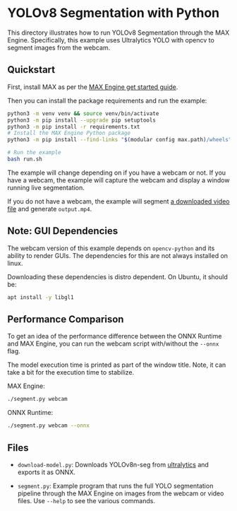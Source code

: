 # YOLOv8 Segmentation with Python

This directory illustrates how to run YOLOv8 Segmentation through the MAX Engine.
Specifically, this example uses Ultralytics YOLO with opencv to segment images
from the webcam.

## Quickstart

First, install MAX as per the [MAX Engine get started
guide](https://docs.modular.com/engine/get-started/).

Then you can install the package requirements and run the example:

```bash
python3 -m venv venv && source venv/bin/activate
python3 -m pip install --upgrade pip setuptools
python3 -m pip install -r requirements.txt
# Install the MAX Engine Python package
python3 -m pip install --find-links "$(modular config max.path)/wheels" max-engine

# Run the example
bash run.sh
```

The example will change depending on if you have a webcam or not.
If you have a webcam, the example will capture the webcam
and display a window running live segmentation.

If you do not have a webcam, the example will segment
[a downloaded video file](https://drive.google.com/file/d/1H9abV76VohmT-J2RmDrbDhF-FCHt1Sbh/view?usp=sharing)
and generate `output.mp4`.

## Note: GUI Dependencies

The webcam version of this example depends on `opencv-python`
and its ability to render GUIs.
The dependencies for this are not always installed on linux.

Downloading these dependencies is distro dependent.
On Ubuntu, it should be:

```bash
apt install -y libgl1
```

## Performance Comparison

To get an idea of the performance difference between the ONNX Runtime and MAX Engine,
you can run the webcam script with/without the `--onnx` flag.

The model execution time is printed as part of the window title.
Note, it can take a bit for the execution time to stabilize.

MAX Engine:

```sh
./segment.py webcam
```

ONNX Runtime:

```sh
./segment.py webcam --onnx
```

## Files

- `download-model.py`: Downloads YOLOv8n-seg from
[ultralytics](https://github.com/ultralytics/ultralytics)
and exports it as ONNX.

- `segment.py`: Example program that runs the full YOLO segmentation pipeline
through the MAX Engine on images from the webcam or video files.
Use `--help` to see the various commands.
